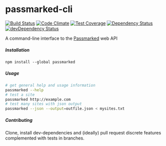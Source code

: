 
# passmarked-cli

[![Build Status](https://travis-ci.org/passmarked/cli.svg)](https://travis-ci.org/passmarked/cli)
[![Code Climate](https://codeclimate.com/github/passmarked/cli/badges/gpa.svg)](https://codeclimate.com/github/passmarked/cli)
[![Test Coverage](https://codeclimate.com/github/passmarked/cli/badges/coverage.svg)](https://codeclimate.com/github/passmarked/cli/coverage)
[![Dependency Status](https://david-dm.org/passmarked/cli.svg)](https://david-dm.org/passmarked/cli)
[![devDependency Status](https://david-dm.org/passmarked/cli/dev-status.svg)](https://david-dm.org/passmarked/cli#info=devDependencies)

A command-line interface to the [Passmarked](https://passmarked.com) web API

##### Installation

```
npm install --global passmarked
```

##### Usage

```bash
# get general help and usage information
passmarked --help
# test a site
passmarked http://example.com
# test many sites with json output
passmarked --json --output=outfile.json < mysites.txt
```

##### Contributing

Clone, install dev-dependencies and (ideally) pull request discrete features complemented with tests in branches.
